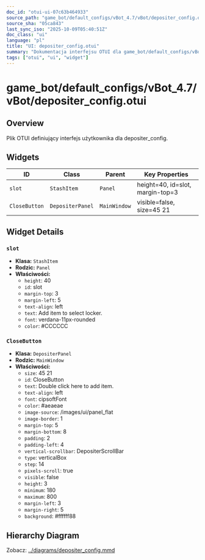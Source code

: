 ```yaml
---
doc_id: "otui-ui-07c63b464933"
source_path: "game_bot/default_configs/vBot_4.7/vBot/depositer_config.otui"
source_sha: "05ca843"
last_sync_iso: "2025-10-09T05:40:51Z"
doc_class: "ui"
language: "pl"
title: "UI: depositer_config.otui"
summary: "Dokumentacja interfejsu OTUI dla game_bot/default_configs/vBot_4.7/vBot/depositer_config.otui"
tags: ["otui", "ui", "widget"]
---
```


# game_bot/default_configs/vBot_4.7/vBot/depositer_config.otui

## Overview

Plik OTUI definiujący interfejs użytkownika dla depositer_config.

## Widgets

| ID | Class | Parent | Key Properties |
|----|-------|--------|----------------|
| `slot` | `StashItem` | `Panel` | height=40, id=slot, margin-top=3 |
| `CloseButton` | `DepositerPanel` | `MainWindow` | visible=false, size=45 21 |

## Widget Details

### `slot`

- **Klasa:** `StashItem`
- **Rodzic:** `Panel`
- **Właściwości:**
  - `height`: 40
  - `id`: slot
  - `margin-top`: 3
  - `margin-left`: 5
  - `text-align`: left
  - `text`: Add item to select locker.
  - `font`: verdana-11px-rounded
  - `color`: #CCCCCC

### `CloseButton`

- **Klasa:** `DepositerPanel`
- **Rodzic:** `MainWindow`
- **Właściwości:**
  - `size`: 45 21
  - `id`: CloseButton
  - `text`: Double click here to add item.
  - `text-align`: left
  - `font`: cipsoftFont
  - `color`: #aeaeae
  - `image-source`: /images/ui/panel_flat
  - `image-border`: 1
  - `margin-top`: 5
  - `margin-bottom`: 8
  - `padding`: 2
  - `padding-left`: 4
  - `vertical-scrollbar`: DepositerScrollBar
  - `type`: verticalBox
  - `step`: 14
  - `pixels-scroll`: true
  - `visible`: false
  - `height`: 3
  - `minimum`: 180
  - `maximum`: 800
  - `margin-left`: 3
  - `margin-right`: 5
  - `background`: #ffffff88

## Hierarchy Diagram

Zobacz: [../diagrams/depositer_config.mmd](../diagrams/depositer_config.mmd)
